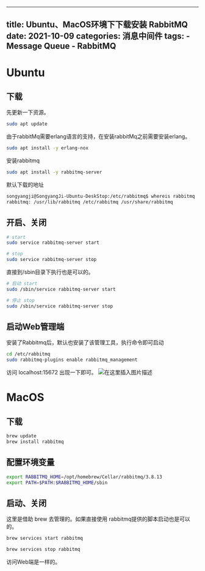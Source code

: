 
---
title: Ubuntu、MacOS环境下下载安装 RabbitMQ
date: 2021-10-09
categories: 消息中间件
tags:
	- Message Queue
	- RabbitMQ
---

# Ubuntu
## 下载
先更新一下资源。
```bash
sudo apt update
```

由于rabbitMq需要erlang语言的支持，在安装rabbitMq之前需要安装erlang。
```bash
sudo apt install -y erlang-nox
```

安装rabbitmq 
```bash
sudo apt install -y rabbitmq-server
```


默认下载的地址

```bash
songyangji@SongyangJi-Ubuntu-DeskStop:/etc/rabbitmq$ whereis rabbitmq
rabbitmq: /usr/lib/rabbitmq /etc/rabbitmq /usr/share/rabbitmq
```

## 开启、关闭
```bash
# start
sudo service rabbitmq-server start

# stop
sudo service rabbitmq-server stop
```


直接到/sbin目录下执行也是可以的。

```bash
# 启动 start
sudo /sbin/service rabbitmq-server start

# 停止 stop
sudo /sbin/service rabbitmq-server stop
```

## 启动Web管理端
安装了Rabbitmq后，默认也安装了该管理工具，执行命令即可启动

```bash
cd /etc/rabbitmq
sudo rabbitmq-plugins enable rabbitmq_management
```

访问 localhost:15672
出现一下即可。
![在这里插入图片描述](https://img-blog.csdnimg.cn/20210402155642536.png?x-oss-process=image/watermark,type_ZmFuZ3poZW5naGVpdGk,shadow_10,text_aHR0cHM6Ly9ibG9nLmNzZG4ubmV0L3FxXzQ0ODQ2MzI0,size_16,color_FFFFFF,t_70)

# MacOS
## 下载
```bash
brew update
brew install rabbitmq
```

## 配置环境变量
```bash
export RABBITMQ_HOME=/opt/homebrew/Cellar/rabbitmq/3.8.13
export PATH=$PATH:$RABBITMQ_HOME/sbin
```


## 启动、关闭

这里是借助 brew 去管理的。如果直接使用  rabbitmq提供的脚本启动也是可以的。

```bash
brew services start rabbitmq
```
```bash
brew services stop rabbitmq
```

访问Web端是一样的。
